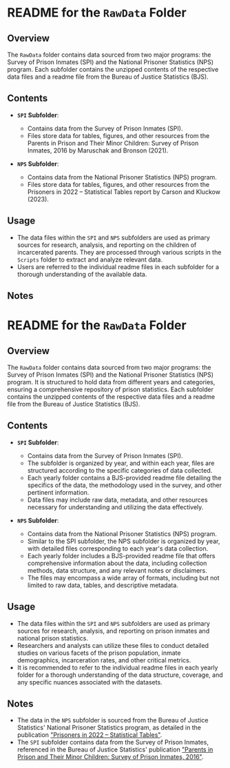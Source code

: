 # README for the `RawData` Folder

## Overview

The `RawData` folder contains data sourced from two major programs: the Survey of Prison Inmates (SPI) and the National Prisoner Statistics (NPS) program. Each subfolder contains the unzipped contents of the respective data files and a readme file from the Bureau of Justice Statistics (BJS).

## Contents

- **`SPI` Subfolder**:
  - Contains data from the Survey of Prison Inmates (SPI).
  - Files store data for tables, figures, and other resources from the Parents in Prison and Their Minor Children: Survey of Prison Inmates, 2016 by Maruschak and Bronson (2021).

- **`NPS` Subfolder**:
  - Contains data from the National Prisoner Statistics (NPS) program.
  - Files store data for tables, figures, and other resources from the Prisoners in 2022 – Statistical Tables report by Carson and Kluckow (2023).

## Usage

- The data files within the `SPI` and `NPS` subfolders are used as primary sources for research, analysis, and reporting on the children of incarcerated parents. They are processed through various scripts in the `Scripts` folder to extract and analyze relevant data.
- Users are referred to the individual readme files in each subfolder for a thorough understanding of the available data.

## Notes

# README for the `RawData` Folder

## Overview

The `RawData` folder contains data sourced from two major programs: the Survey of Prison Inmates (SPI) and the National Prisoner Statistics (NPS) program. It is structured to hold data from different years and categories, ensuring a comprehensive repository of prison statistics. Each subfolder contains the unzipped contents of the respective data files and a readme file from the Bureau of Justice Statistics (BJS).

## Contents

- **`SPI` Subfolder**:
  - Contains data from the Survey of Prison Inmates (SPI).
  - The subfolder is organized by year, and within each year, files are structured according to the specific categories of data collected.
  - Each yearly folder contains a BJS-provided readme file detailing the specifics of the data, the methodology used in the survey, and other pertinent information.
  - Data files may include raw data, metadata, and other resources necessary for understanding and utilizing the data effectively.

- **`NPS` Subfolder**:
  - Contains data from the National Prisoner Statistics (NPS) program.
  - Similar to the SPI subfolder, the NPS subfolder is organized by year, with detailed files corresponding to each year's data collection.
  - Each yearly folder includes a BJS-provided readme file that offers comprehensive information about the data, including collection methods, data structure, and any relevant notes or disclaimers.
  - The files may encompass a wide array of formats, including but not limited to raw data, tables, and descriptive metadata.

## Usage

- The data files within the `SPI` and `NPS` subfolders are used as primary sources for research, analysis, and reporting on prison inmates and national prison statistics.
- Researchers and analysts can utilize these files to conduct detailed studies on various facets of the prison population, inmate demographics, incarceration rates, and other critical metrics.
- It is recommended to refer to the individual readme files in each yearly folder for a thorough understanding of the data structure, coverage, and any specific nuances associated with the datasets.

## Notes 

- The data in the `NPS` subfolder is sourced from the Bureau of Justice Statistics' National Prisoner Statistics program, as detailed in the publication ["Prisoners in 2022 – Statistical Tables"](https://bjs.ojp.gov/library/publications/prisoners-2022-statistical-tables).
- The `SPI` subfolder contains data from the Survey of Prison Inmates, referenced in the Bureau of Justice Statistics' publication ["Parents in Prison and Their Minor Children: Survey of Prison Inmates, 2016"](https://bjs.ojp.gov/library/publications/parents-prison-and-their-minor-children-survey-prison-inmates-2016).


